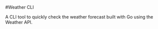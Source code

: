 #Weather CLI

A CLI tool to quickly check the weather forecast built with Go using the Weather API.
